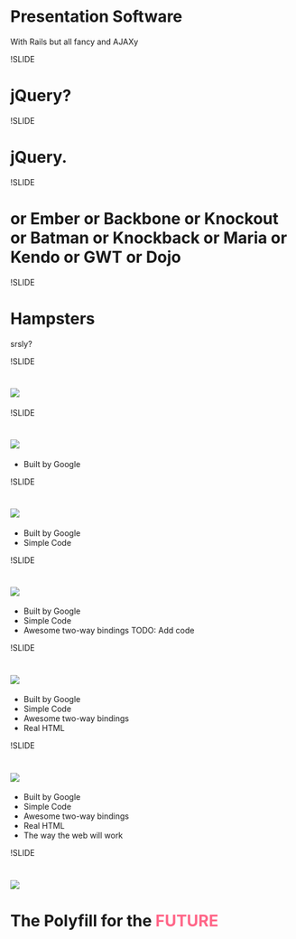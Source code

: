 # Presentation Software
With Rails but all fancy and AJAXy

!SLIDE

# jQuery?

!SLIDE

# jQuery.

!SLIDE

# or Ember or Backbone or Knockout or Batman or Knockback or Maria or Kendo or GWT or Dojo

!SLIDE

# Hampsters
srsly?

!SLIDE

# <img src="/angular_words.png"/>

!SLIDE

# <img src="/angular_words.png"/>

* Built by Google

!SLIDE

# <img src="/angular_words.png"/>

* Built by Google
* Simple Code

!SLIDE

# <img src="/angular_words.png"/>

* Built by Google
* Simple Code
* Awesome two-way bindings
TODO: Add code

!SLIDE

# <img src="/angular_words.png"/>

* Built by Google
* Simple Code
* Awesome two-way bindings
* Real HTML

!SLIDE

# <img src="/angular_words.png"/>

* Built by Google
* Simple Code
* Awesome two-way bindings
* Real HTML
* The way the web will work

!SLIDE

# <img src="/angular_words.png"/>

# The Polyfill for the <span style="color: #F68">FUTURE</span>
